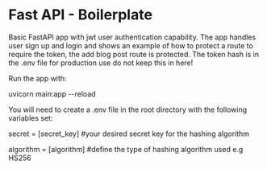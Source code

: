 # Fast API - Boilerplate
Basic FastAPI app with jwt user authentication capability. The app handles user sign up and login and shows an example of how to protect a route to require the token, the add blog post route is protected. The token hash is in the .env file for production use do not keep this in here!


Run the app with:

uvicorn main:app --reload

You will need to create a .env file in the root directory with the following variables set:

secret = [secret_key] #your desired secret key for the hashing algorithm

algorithm = [algorithm] #define the type of hashing algorithm used e.g HS256